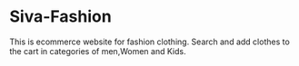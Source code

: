 # Siva-Fashion
This is ecommerce website for fashion clothing.
Search and add clothes to the cart in categories of men,Women and Kids.
